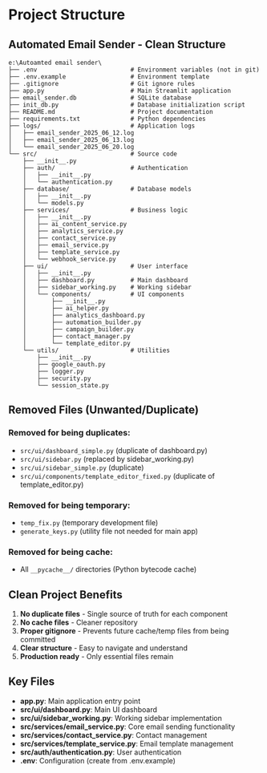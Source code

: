 # Project Structure

## Automated Email Sender - Clean Structure

```
e:\Autoamted email sender\
├── .env                          # Environment variables (not in git)
├── .env.example                  # Environment template
├── .gitignore                    # Git ignore rules
├── app.py                        # Main Streamlit application
├── email_sender.db               # SQLite database
├── init_db.py                    # Database initialization script
├── README.md                     # Project documentation
├── requirements.txt              # Python dependencies
├── logs/                         # Application logs
│   ├── email_sender_2025_06_12.log
│   ├── email_sender_2025_06_13.log
│   └── email_sender_2025_06_20.log
└── src/                          # Source code
    ├── __init__.py
    ├── auth/                     # Authentication
    │   ├── __init__.py
    │   └── authentication.py
    ├── database/                 # Database models
    │   ├── __init__.py
    │   └── models.py
    ├── services/                 # Business logic
    │   ├── __init__.py
    │   ├── ai_content_service.py
    │   ├── analytics_service.py
    │   ├── contact_service.py
    │   ├── email_service.py
    │   ├── template_service.py
    │   └── webhook_service.py
    ├── ui/                       # User interface
    │   ├── __init__.py
    │   ├── dashboard.py          # Main dashboard
    │   ├── sidebar_working.py    # Working sidebar
    │   └── components/           # UI components
    │       ├── __init__.py
    │       ├── ai_helper.py
    │       ├── analytics_dashboard.py
    │       ├── automation_builder.py
    │       ├── campaign_builder.py
    │       ├── contact_manager.py
    │       └── template_editor.py
    └── utils/                    # Utilities
        ├── __init__.py
        ├── google_oauth.py
        ├── logger.py
        ├── security.py
        └── session_state.py
```

## Removed Files (Unwanted/Duplicate)

### Removed for being duplicates:
- `src/ui/dashboard_simple.py` (duplicate of dashboard.py)
- `src/ui/sidebar.py` (replaced by sidebar_working.py)
- `src/ui/sidebar_simple.py` (duplicate)
- `src/ui/components/template_editor_fixed.py` (duplicate of template_editor.py)

### Removed for being temporary:
- `temp_fix.py` (temporary development file)
- `generate_keys.py` (utility file not needed for main app)

### Removed for being cache:
- All `__pycache__/` directories (Python bytecode cache)

## Clean Project Benefits

1. **No duplicate files** - Single source of truth for each component
2. **No cache files** - Cleaner repository
3. **Proper gitignore** - Prevents future cache/temp files from being committed
4. **Clear structure** - Easy to navigate and understand
5. **Production ready** - Only essential files remain

## Key Files

- **app.py**: Main application entry point
- **src/ui/dashboard.py**: Main UI dashboard
- **src/ui/sidebar_working.py**: Working sidebar implementation
- **src/services/email_service.py**: Core email sending functionality
- **src/services/contact_service.py**: Contact management
- **src/services/template_service.py**: Email template management
- **src/auth/authentication.py**: User authentication
- **.env**: Configuration (create from .env.example)
